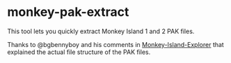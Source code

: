 # monkey-pak-extract

This tool lets you quickly extract Monkey Island 1 and 2 PAK files.

Thanks to @bgbennyboy and his comments in 
[Monkey-Island-Explorer](https://github.com/bgbennyboy/Monkey-Island-Explorer) that explained the 
actual file structure of the PAK files.
